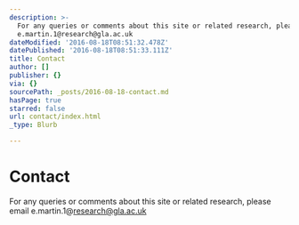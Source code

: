 ```yaml
---
description: >-
  For any queries or comments about this site or related research, please email
  e.martin.1@research@gla.ac.uk
dateModified: '2016-08-18T08:51:32.478Z'
datePublished: '2016-08-18T08:51:33.111Z'
title: Contact
author: []
publisher: {}
via: {}
sourcePath: _posts/2016-08-18-contact.md
hasPage: true
starred: false
url: contact/index.html
_type: Blurb

---
```

# Contact

For any queries or comments about this site or related research, please email e.martin.1@research@gla.ac.uk